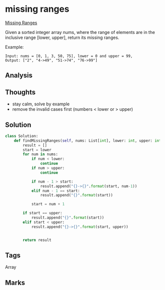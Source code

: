 #  missing ranges

[Missing Ranges](https://leetcode.com/problems/missing-ranges)

Given a sorted integer array nums, where the range of elements are in the inclusive range \[lower, upper\], return its missing ranges.

Example:

```text
Input: nums = [0, 1, 3, 50, 75], lower = 0 and upper = 99,
Output: ["2", "4->49", "51->74", "76->99"]
```

## Analysis

## Thoughts

* stay calm, solve by example 
* remove the invalid cases first \(numbers &lt; lower or &gt; upper\)

## Solution

```python
class Solution:
    def findMissingRanges(self, nums: List[int], lower: int, upper: int) -> List[str]:
        result = []
        start = lower 
        for num in nums:
            if num < lower:
                continue
            if num > upper:
                continue

            if num - 1 > start:                
                result.append("{}->{}".format(start, num-1))                
            elif num - 1 == start:
                result.append("{}".format(start))

            start = num + 1

        if start == upper:
            result.append("{}".format(start))
        elif start < upper:
            result.append("{}->{}".format(start, upper))


        return result
```

## Tags
Array

## Marks


[comment]: <timestamp:2019-08-17>
